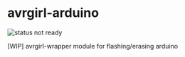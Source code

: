 # avrgirl-arduino

![status not ready](https://img.shields.io/badge/status-not%20ready-red.svg)

[WIP] avrgirl-wrapper module for flashing/erasing arduino
